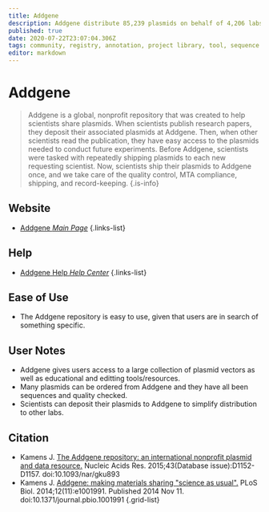 ```yaml
---
title: Addgene
description: Addgene distribute 85,239 plasmids on behalf of 4,206 labs from around the world. Addgene also produce 458 ready-to-use viral vectors from our plasmid collection. Find what you need for your next experiment.
published: true
date: 2020-07-22T23:07:04.306Z
tags: community, registry, annotation, project library, tool, sequence analysis, data capture, dna, resource center, database, resource, gene, data visualization, gene expression, data export, curated, regulation, library
editor: markdown
---
```


# Addgene

> Addgene is a global, nonprofit repository that was created to help scientists share plasmids. When scientists publish research papers, they deposit their associated plasmids at Addgene. Then, when other scientists read the publication, they have easy access to the plasmids needed to conduct future experiments. Before Addgene, scientists were tasked with repeatedly shipping plasmids to each new requesting scientist. Now, scientists ship their plasmids to Addgene once, and we take care of the quality control, MTA compliance, shipping, and record-keeping.
{.is-info}

 

## Website 

- [Addgene *Main Page*](https://www.addgene.org/#?)
 {.links-list}
 
 ## Help
 - [Addgene Help *Help Center*](https://help.addgene.org/hc/en-us)
 {.links-list}
 
 ## Ease of Use
 
 - The Addgene repository is easy to use, given that users are in search of something specific. 
 
 ## User Notes
 
 - Addgene gives users access to a large collection of plasmid vectors as well as educational and editting tools/resources. 
 - Many plasmids can be ordered from Addgene and they have all been sequences and quality checked. 
 - Scientists can deposit their plasmids to Addgene to simplify distribution to other labs. 
 
 ## Citation
 
- Kamens J. [The Addgene repository: an international nonprofit plasmid and data resource.](https://www.ncbi.nlm.nih.gov/pmc/articles/PMC4384007/) Nucleic Acids Res. 2015;43(Database issue):D1152-D1157. doi:10.1093/nar/gku893
- Kamens J. [Addgene: making materials sharing "science as usual".](https://journals.plos.org/plosbiology/article?id=10.1371/journal.pbio.1001991) PLoS Biol. 2014;12(11):e1001991. Published 2014 Nov 11. doi:10.1371/journal.pbio.1001991
{.grid-list}
 